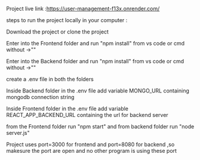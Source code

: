 Project live link :https://user-management-f13x.onrender.com/

steps to run the project locally in your computer :

Download the project or clone the project

Enter into the Frontend folder and run "npm install" from vs code or cmd without ->""

Enter into the Backend folder and run "npm install" from vs code or cmd without ->""

create a .env file in both the folders 

Inside Backend folder in the .env file add variable MONGO_URL  containing mongodb connection string 

Inside Frontend folder in the .env file add variable REACT_APP_BACKEND_URL  containing the url for backend server 

from the Frontend folder run "npm start" and from backend folder run "node server.js"

Project uses port=3000 for frontend and port=8080 for backend ,so makesure the port are open and no other program is using these port
